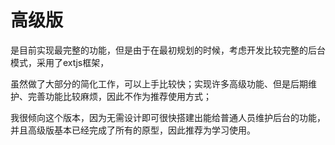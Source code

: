 # 高级版
是目前实现最完整的功能，但是由于在最初规划的时候，考虑开发比较完整的后台模式，采用了extjs框架，

虽然做了大部分的简化工作，可以上手比较快；实现许多高级功能、但是后期维护、完善功能比较麻烦，因此不作为推荐使用方式；

我很倾向这个版本，因为无需设计即可很快搭建出能给普通人员维护后台的功能，并且高级版基本已经完成了所有的原型，因此推荐为学习使用。
